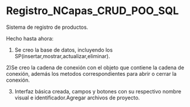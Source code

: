 # Registro_NCapas_CRUD_POO_SQL
Sistema de registro de productos. 

Hecho hasta ahora:
1) Se creo la base de datos, incluyendo los SP(insertar,mostrar,actualizar,eliminar).

2)Se creo la cadena de conexión con el objeto que contiene la cadena de conexión, además los metodos correspondientes para abrir o cerrar la conexión.

3) Interfaz básica creada, campos y botones con su respectivo nombre visual e identificador.Agregar archivos de proyecto.

